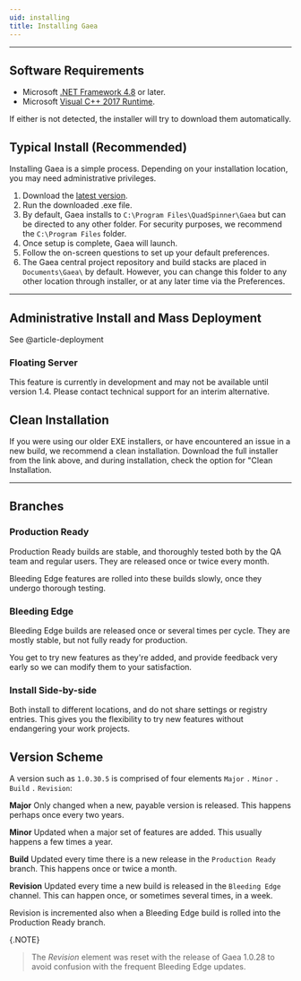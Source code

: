 ```yaml
---
uid: installing
title: Installing Gaea
---
```


---

## Software Requirements
- Microsoft [.NET Framework 4.8](https://dotnet.microsoft.com/download/thank-you/net48) or later.
- Microsoft [Visual C++ 2017 Runtime](https://aka.ms/vs/16/release/vc_redist.x64.exe).

If either is not detected, the installer will try to download them automatically.

## Typical Install (Recommended)
Installing Gaea is a simple process. Depending on your installation location, you may need administrative privileges.

1. Download the [latest version](https://quadspinner.com/gaea/download).
2. Run the downloaded .exe file.
3. By default, Gaea installs to `C:\Program Files\QuadSpinner\Gaea` but can be directed to any other folder. For security purposes, we recommend the `C:\Program Files` folder.
4. Once setup is complete, Gaea will launch.
5. Follow the on-screen questions to set up your default preferences.
6. The Gaea central project repository and build stacks are placed in `Documents\Gaea\` by default. However, you can change this folder to any other location through installer, or at any later time via the Preferences.

---

## Administrative Install and Mass Deployment

See @article-deployment


### Floating Server

This feature is currently in development and may not be available until version 1.4. Please contact technical support for an interim alternative.

## Clean Installation

If you were using our older EXE installers, or have encountered an issue in a new build, we recommend a clean installation. Download the full installer from the link above, and during installation, check the option for "Clean Installation.

---

## Branches

### Production Ready

Production Ready builds are stable, and thoroughly tested both by the QA team and regular users. They are released once or twice every month.

Bleeding Edge features are rolled into these builds slowly, once they undergo thorough testing.


### Bleeding Edge

Bleeding Edge builds are released once or several times per cycle. They are mostly stable, but not fully ready for production.

You get to try new features as they're added, and provide feedback very early so we can modify them to your satisfaction.

### Install Side-by-side

Both install to different locations, and do not share settings or registry entries. This
gives you the flexibility to try new features without endangering your work projects.

## Version Scheme

A version such as `1.0.30.5` is comprised of four elements `Major` `.` `Minor` `.` `Build` `.` `Revision`:

**Major**
Only changed when a new, payable version is released. This happens perhaps once every two years.

**Minor**
Updated when a major set of features are added. This usually happens a few times a year.

**Build**
Updated every time there is a new release in the `Production Ready` branch. This happens once or twice a month.

**Revision**
Updated every time a new build is released in the  `Bleeding Edge` channel. This can happen once, or sometimes several times, in a week.

Revision is incremented also when a Bleeding Edge build is rolled into the Production Ready branch.

{.NOTE}
>The *Revision* element was reset with the release of Gaea 1.0.28 to avoid confusion with the frequent Bleeding Edge updates.
